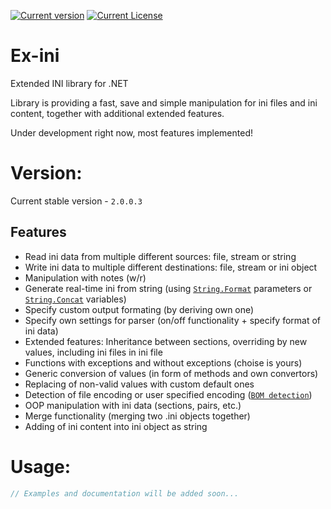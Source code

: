[![Current version](http://test.the-one.cz/github/ex-ini/version.svg)](https://github.com/xtremertx/Ex-ini)
[![Current License](http://test.the-one.cz/github/ex-ini/licens.svg)](https://github.com/xtremertx/Ex-ini)
# Ex-ini
Extended INI library for .NET

Library is providing a fast, save and simple manipulation for ini files and ini content, together with additional extended features.

Under development right now, most features implemented!

# Version:

Current stable version - `2.0.0.3`

Features
--------

* Read ini data from multiple different sources: file, stream or string
* Write ini data to multiple different destinations: file, stream or ini object
* Manipulation with notes (w/r)
* Generate real-time ini from string (using [`String.Format`](https://msdn.microsoft.com/cs-cz/library/system.string.format.aspx) parameters or [`String.Concat`](https://msdn.microsoft.com/cs-cz/library/system.string.concat.aspx) variables)
* Specify custom output formating (by deriving own one)
* Specify own settings for parser (on/off functionality + specify format of ini data)
* Extended features: Inheritance between sections, overriding by new values, including ini files in ini file
* Functions with exceptions and without exceptions (choise is yours)
* Generic conversion of values (in form of methods and own convertors)
* Replacing of non-valid values with custom default ones
* Detection of file encoding or user specified encoding ([`BOM detection`](https://en.wikipedia.org/wiki/Byte_order_mark))
* OOP manipulation with ini data (sections, pairs, etc.)
* Merge functionality (merging two .ini objects together)
* Adding of ini content into ini object as string

# Usage:

```C#
// Examples and documentation will be added soon...
```



